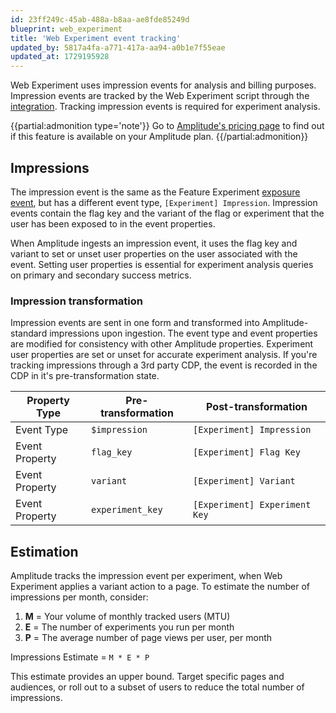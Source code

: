 ```yaml
---
id: 23ff249c-45ab-488a-b8aa-ae8fde85249d
blueprint: web_experiment
title: 'Web Experiment event tracking'
updated_by: 5817a4fa-a771-417a-aa94-a0b1e7f55eae
updated_at: 1729195928
---
```

Web Experiment uses impression events for analysis and billing purposes. Impression events are tracked by the Web Experiment script through the [integration](/docs/web-experiment/implementation#integrate-with-a-third-party-cdp). Tracking impression events is required for experiment analysis.

{{partial:admonition type='note'}}
Go to [Amplitude's pricing page](https://amplitude.com/pricing) to find out if this feature is available on your Amplitude plan.
{{/partial:admonition}}

## Impressions

The impression event is the same as the Feature Experiment [exposure event](/docs/feature-experiment/under-the-hood/event-tracking#exposure-events), but has a different event type, `[Experiment] Impression`. Impression events contain the flag key and the variant of the flag or experiment that the user has been exposed to in the event properties.

When Amplitude ingests an impression event, it uses the flag key and variant to set or unset user properties on the user associated with the event. Setting user properties is essential for experiment analysis queries on primary and secondary success metrics.

### Impression  transformation

Impression events are sent in one form and transformed into Amplitude-standard impressions upon ingestion. The event type and event properties are modified for consistency with other Amplitude properties. Experiment user properties are set or unset for accurate experiment analysis. If you're tracking impressions through a 3rd party CDP, the event is recorded in the CDP in it's pre-transformation state.

| Property Type | Pre-transformation | Post-transformation |
| --- | --- | --- |
| Event Type | `$impression` | `[Experiment] Impression` |
| Event Property | `flag_key` | `[Experiment] Flag Key` |
| Event Property | `variant` | `[Experiment] Variant` |
| Event Property | `experiment_key` | `[Experiment] Experiment Key` |

## Estimation

Amplitude tracks the impression event per experiment, when Web Experiment applies a variant action to a page. To estimate the number of impressions per month, consider:

1. **M** = Your volume of monthly tracked users (MTU)
2. **E** = The number of experiments you run per month
3. **P** = The average number of page views per user, per month

Impressions Estimate = `M * E * P`

This estimate provides an upper bound. Target specific pages and audiences, or roll out to a subset of users to reduce the total number of impressions.
